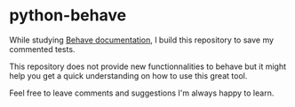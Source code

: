 # python-behave
While studying [Behave documentation](https://behave.readthedocs.io/en/latest/), I build this repository to save my 
commented tests.

This repository does not provide new functionnalities to behave but it might help you get a quick understanding
on how to use this great tool.

Feel free to leave comments and suggestions I'm always happy to learn.

